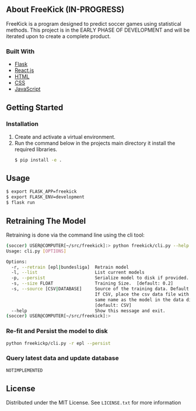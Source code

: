 ## About FreeKick (IN-PROGRESS)

FreeKick is a program designed to predict soccer games using statistical methods.
This project is in the EARLY PHASE OF DEVELOPMENT and will be iterated upon to create a
complete product.

### Built With
* [Flask](https://flask.palletsprojects.com/)
* [React.js](https://reactjs.org/)
* [HTML](https://en.wikipedia.org/wiki/HTML)
* [CSS](https://en.wikipedia.org/wiki/CSS)
* [JavaScript](https://www.javascript.com/)


## Getting Started

### Installation
1. Create and activate a virtual environment.
2. Run the command below in the projects main directory it install the required libraries.
    ```bash
    $ pip install -e .
    ```

## Usage
```bash
$ export FLASK_APP=freekick
$ export FLASK_ENV=development
$ flask run
```

## Retraining The Model
Retraining is done via the command line using the cli tool:
```bash
(soccer) USER@COMPUTER[~/src/freekick]:> python freekick/cli.py --help
Usage: cli.py [OPTIONS]

Options:
  -r, --retrain [epl|bundesliga]  Retrain model
  -l, --list                      List current models
  -p, --persist                   Serialize model to disk if provided.
  -s, --size FLOAT                Training Size.  [default: 0.2]
  -s, --source [CSV|DATABASE]     Source of the training data. Default is CSV.
                                  If CSV, place the csv data file with the
                                  same name as the model in the data directory
                                  [default: CSV]
  --help                          Show this message and exit.
(soccer) USER@COMPUTER[~/src/freekick]:>
```

### Re-fit and Persist the model to disk
```bash
python freekickp/cli.py -r epl --persist
```

### Query latest data and update database
```bash
NOTIMPLEMENTED
```



## License

Distributed under the MIT License. See `LICENSE.txt` for more information
